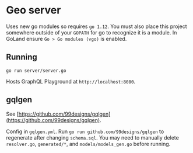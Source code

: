 # Geo server

Uses new go modules so requires `go 1.12`. You must also place this project somewhere outside of your `GOPATH` for go to recognize it is a module. In GoLand ensure `Go > Go modules (vgo)` is enabled.

## Running
`go run server/server.go`

Hosts GraphQL Playground at `http://localhost:8080`.

## gqlgen
See [https://github.com/99designs/gqlgen](https://github.com/99designs/gqlgen).

Config in `gqlgen.yml`. Run `go run github.com/99designs/gqlgen` to regenerate after changing `schema.sql`. You may need to manually delete `resolver.go`, `generated/*`, and `models/models_gen.go` before running.

